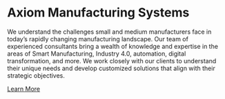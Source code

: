 # Axiom Manufacturing Systems

We understand the challenges small and medium manufacturers face in today’s rapidly changing manufacturing landscape. Our team of experienced consultants bring a wealth of knowledge and expertise in the areas of Smart Manufacturing, Industry 4.0, automation, digital transformation, and more. We work closely with our clients to understand their unique needs and develop customized solutions that align with their strategic objectives.

[Learn More](https://www.axiomsystems.io/)
